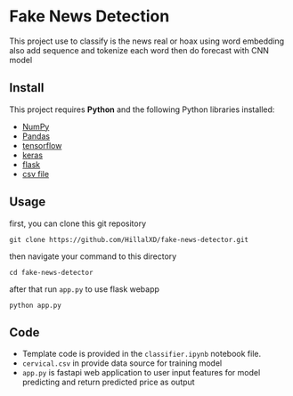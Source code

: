 # Fake News Detection

This project use to classify is the news real or hoax using word embedding also add sequence and tokenize each word then do forecast with CNN model

## Install

This project requires **Python** and the following Python libraries installed:

- [NumPy](http://www.numpy.org/)
- [Pandas](http://pandas.pydata.org/)
- [tensorflow](https://www.tensorflow.org/)
- [keras](https://keras.io/)
- [flask](https://fastapi.tiangolo.com)
- [csv file](https://www.kaggle.com/datasets/clmentbisaillon/fake-and-real-news-dataset)

## Usage

first, you can clone this git repository

```
git clone https://github.com/HillalXD/fake-news-detector.git
```

then navigate your command to this directory

```
cd fake-news-detector
```

after that run `app.py` to use flask webapp

```
python app.py
```


## Code 
- Template code is provided in the `classifier.ipynb` notebook file.
- `cervical.csv` in provide data source for training model
- `app.py` is fastapi web application to user input features for model predicting and return predicted price as output





